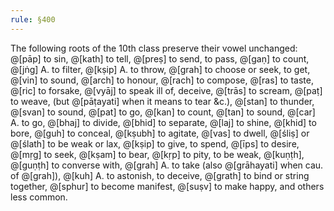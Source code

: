 ```yaml
---
rule: §400
---
```


The following roots of the 10th class preserve their vowel unchanged: @[pāp] to sin, @[kath] to tell, @[preṣ] to send, to pass, @[gaṇ] to count, @[jṅg] A. to filter, @[kṣip] A. to throw, @[grah] to choose or seek, to get, @[vin] to sound, @[arch] to honour, @[rach] to compose, @[ras] to taste, @[ric] to forsake, @[vyāj] to speak ill of, deceive, @[trās] to scream, @[paṭ] to weave, (but @[pāṭayati] when it means to tear &c.), @[stan] to thunder, @[svan] to sound, @[pat] to go, @[kan] to count, @[tan] to sound, @[car] A. to go, @[bhaj] to divide, @[bhid] to separate, @[laj] to shine, @[khid] to bore, @[guh] to conceal, @[kṣubh] to agitate, @[vas] to dwell, @[śliṣ] or @[ślath] to be weak or lax, @[kṣip] to give, to spend, @[īps] to desire, @[mṛg] to seek, @[kṣam] to bear, @[kṛp] to pity, to be weak, @[kuṇṭh], @[guṇṭh] to converse with, @[grah] A. to take (also @[grāhayati] when cau. of @[grah]), @[kuh] A. to astonish, to deceive, @[grath] to bind or string together, @[sphur] to become manifest, @[suṣv] to make happy, and others less common.